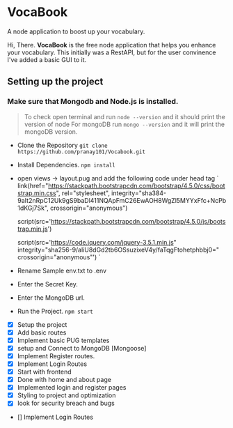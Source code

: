 # VocaBook
A node application to boost up your vocabulary.



Hi, There.  **VocaBook** is the free node application that helps you enhance your vocabulary. This initially was a RestAPI, but for the user convinence I've  added a basic GUI to it.



## Setting up the project

### Make sure that Mongodb and  Node.js is installed.
> To check open terminal and run `node --version` and it should print the version of node
> For mongoDB run `mongo --version` and it will print the mongoDB version.

 * Clone the Repository 
	`git clone https://github.com/pranay101/Vocabook.git`
 
 * Install Dependencies.
 `npm install `
 * open views -> layout.pug and add the following code under head tag
    ` link(href="https://stackpath.bootstrapcdn.com/bootstrap/4.5.0/css/bootstrap.min.css", rel="stylesheet", integrity="sha384-9aIt2nRpC12Uk9gS9baDl411NQApFmC26EwAOH8WgZl5MYYxFfc+NcPb1dKGj7Sk", crossorigin="anonymous")

    script(src='https://stackpath.bootstrapcdn.com/bootstrap/4.5.0/js/bootstrap.min.js')

    script(src='https://code.jquery.com/jquery-3.5.1.min.js"
  integrity="sha256-9/aliU8dGd2tb6OSsuzixeV4y/faTqgFtohetphbbj0="
  crossorigin="anonymous"')
  `
 
 * Rename Sample env.txt to .env
 * Enter the Secret Key.
 * Enter the MongoDB url.
 * Run  the Project.
 `npm start`
	


 - [X] Setup the project
 - [X] Add basic routes
 - [X] Implement basic PUG templates
 - [X] setup and Connect to MongoDB [Mongoose]
 - [X] Implement Register routes.
 - [X] Implement Login Routes 
 - [X] Start with frontend 
 - [X] Done with home and about page
 - [X] Implemented login and register pages 
 - [X] Styling to project and optimization 
 - [X] look for security breach and bugs  
 - [] Implement Login Routes 

 
